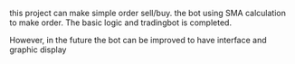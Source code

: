 this project can make simple order sell/buy.
the bot using SMA calculation to make order.
The basic logic and tradingbot is completed.

However, in the future the bot can be improved to have interface and graphic display
